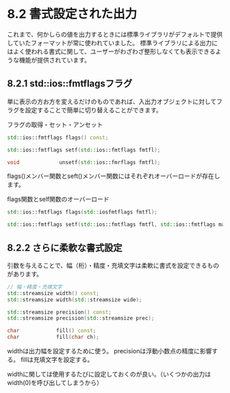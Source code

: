 # 8.2 書式設定された出力
これまで、何かしらの値を出力するときには標準ライブラリがデフォルトで提供していたフォーマットが常に使われていました。
標準ライブラリによる出力にはよく使われる書式に関して、ユーザーがわざわざ整形しなくても表示できるような機能が提供されています。

## 8.2.1 std::ios::fmtflagsフラグ
単に表示の方お方を変えるだけのものであれば、入出力オブジェクトに対してフラグを設定することで簡単に切り替えることができます。

フラグの取得・セット・アンセット
```C++
std::ios::fmtflags flags() const;

std::ios::fmtflags setf(std::ios::fmtflags fmtfl);

void             unsetf(std::ios::fmrflags fmtfl);
```

flags()メンバー関数とseft()メンバー関数にはそれぞれオーバーロードが存在します。

flags関数とself関数のオーバーロード
```C++
std::ios::fmtflags flags(std::iosfmtflags fmtfl);

std::ios::fmtflags setf(std::ios::fmtflags fmtfl, std::ios::fmtflags mask);
```

## 8.2.2 さらに柔軟な書式設定
引数を与えることで、幅（桁）・精度・充填文字は柔軟に書式を設定できるものがあります。

```C++
// 幅・精度・充填文字
std::streamsize width() const;
std::streamsize width(std::streamsize wide);

std::streamsize precision() const;
std::streamsize precision(std::streamsize prec);

char            fill() const;
char            fill(char ch);
```

widthは出力幅を設定するために使う。
precisionは浮動小数点の精度に影響する。
fillは充填文字を設定する。

widthに関しては使用するたびに設定しておくのが良い。（いくつかの出力はwidth(0)を呼び出してしまうから）